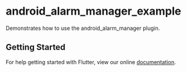 # android_alarm_manager_example

Demonstrates how to use the android_alarm_manager plugin.

## Getting Started

For help getting started with Flutter, view our online
[documentation](https://flutter.dev/).

